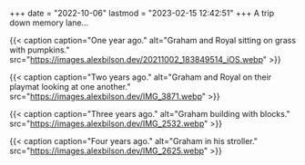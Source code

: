 +++
date = "2022-10-06"
lastmod = "2023-02-15 12:42:51"
+++
A trip down memory lane...

{{< caption caption="One year ago." alt="Graham and Royal sitting on grass with pumpkins." src="https://images.alexbilson.dev/20211002_183849514_iOS.webp" >}}

{{< caption caption="Two years ago." alt="Graham and Royal on their playmat looking at one another." src="https://images.alexbilson.dev/IMG_3871.webp" >}}

{{< caption caption="Three years ago." alt="Graham building with blocks." src="https://images.alexbilson.dev/IMG_2532.webp" >}}

{{< caption caption="Four years ago." alt="Graham in his stroller." src="https://images.alexbilson.dev/IMG_2625.webp" >}}
